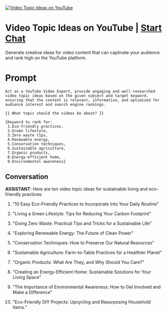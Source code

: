 
[![Video Topic Ideas on YouTube](https://flow-prompt-covers.s3.us-west-1.amazonaws.com/icon/illustrative/illus_2.png)](https://gptcall.net/chat.html?data=%7B%22contact%22%3A%7B%22id%22%3A%22DSIkhV9cTeetXbbjKox-C%22%2C%22flow%22%3Atrue%7D%7D)
# Video Topic Ideas on YouTube | [Start Chat](https://gptcall.net/chat.html?data=%7B%22contact%22%3A%7B%22id%22%3A%22DSIkhV9cTeetXbbjKox-C%22%2C%22flow%22%3Atrue%7D%7D)
Generate creative ideas for video content that can captivate your audience and rank high on the YouTube platform.

# Prompt

```
Act as a YouTube Video Expert, provide engaging and well-researched video topic ideas based on the given subject and target keyword, ensuring that the content is relevant, informative, and optimized for audience interest and search engine rankings.

{{ What topic should the videos be about? }}

{Keyword to rank for:
 1.Eco-friendly practices,
 2.Green lifestyle,
 3.Zero waste tips,
 4.Renewable energy,
 5.Conservation techniques,
 6.Sustainable agriculture,
 7.Organic products,
 8.Energy-efficient home,
 9.Environmental awareness}
```

## Conversation

**ASSISTANT**: Here are ten video topic ideas for sustainable living and eco-friendly practices:



1. "10 Easy Eco-Friendly Practices to Incorporate Into Your Daily Routine"

2. "Living a Green Lifestyle: Tips for Reducing Your Carbon Footprint"

3. "Going Zero Waste: Practical Tips and Tricks for a Sustainable Life"

4. "Exploring Renewable Energy: The Future of Clean Power"

5. "Conservation Techniques: How to Preserve Our Natural Resources"

6. "Sustainable Agriculture: Farm-to-Table Practices for a Healthier Planet"

7. "Organic Products: What Are They, and Why Should You Care?"

8. "Creating an Energy-Efficient Home: Sustainable Solutions for Your Living Space"

9. "The Importance of Environmental Awareness: How to Get Involved and Make a Difference"

10. "Eco-Friendly DIY Projects: Upcycling and Repurposing Household Items."


